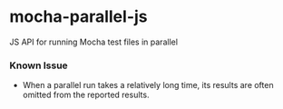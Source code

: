 # mocha-parallel-js
JS API for running Mocha test files in parallel

### Known Issue
* When a parallel run takes a relatively long time, its results are often omitted from the reported results.

